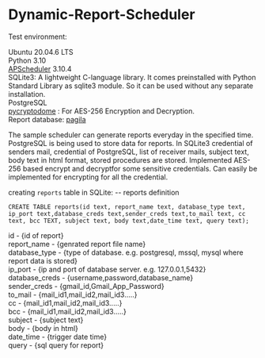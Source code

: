 # Dynamic-Report-Scheduler

Test environment:

Ubuntu 20.04.6 LTS\
Python 3.10\
[APScheduler](https://github.com/agronholm/apscheduler) 3.10.4\
SQLite3: A lightweight C-language library. It comes preinstalled with Python Standard Library as sqlite3 module. So it can be used without any separate installation.\
PostgreSQL\
[pycryptodome](https://github.com/Legrandin/pycryptodome) : For AES-256 Encryption and Decryption.\
Report database: [pagila](https://www.postgresql.org/ftp/projects/pgFoundry/dbsamples/pagila/pagila/)


The sample scheduler can generate reports everyday in the specified time. PostgreSQL is being used to store data for reports. In SQLite3 credential of senders mail, credential of PostgreSQL,  list of receiver mails, subject text, body text in html format, stored procedures are stored. Implemented AES-256 based encrypt and decryptfor some sensitive credentials. Can easily be implemented for encrypting for all the credential.

creating ```reports``` table in SQLite:
-- reports definition
```
CREATE TABLE reports(id text, report_name text, database_type text, ip_port text,database_creds text,sender_creds text,to_mail text, cc text, bcc TEXT, subject text, body text,date_time text, query text);
```

id - {id of report}\
report_name - {genrated report file name}\
database_type - {type of database. e.g. postgresql, mssql, mysql where report data is stored}\
ip_port - {ip and port of database server. e.g. 127.0.0.1,5432}\
database_creds - {username,password,database_name}\
sender_creds - {gmail_id,Gmail_App_Password}\
to_mail - {mail_id1,mail_id2,mail_id3.....}\
cc - {mail_id1,mail_id2,mail_id3.....}\
bcc - {mail_id1,mail_id2,mail_id3.....}\
subject - {subject text}\
body - {body in html}\
date_time - {trigger date time}\
query - {sql query for report}
